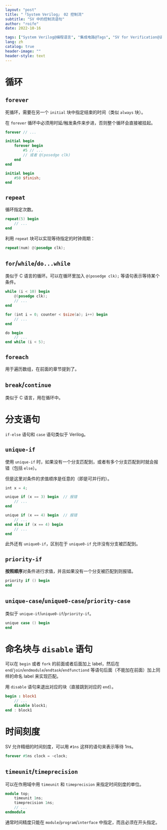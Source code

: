 ```yaml
---
layout: "post"
title: "「System Verilog」 02 控制流"
subtitle: "SV 中的控制流语句"
author: "roife"
date: 2022-10-16

tags: ["System Verilog@编程语言", "集成电路@Tags", "SV for Verification@读书笔记"]
lang: zh
catalog: true
header-image: ""
header-style: text
---
```


# 循环

## `forever`

死循环，需要在另一个 `initial` 块中指定结束的时间（类似 `always` 块）。

在 `forever` 循环中必须用时延/触发条件来步进，否则整个循环会直接被挂起。

```verilog
forever // ...
```

```verilog
initial begin
    forever begin
        #5 // ...
        // 或者 @(posedge clk)
    end
end

initial begin
    #50 $finish;
end
```

## `repeat`

循环指定次数。

```verilog
repeat(5) begin
    // ...
end
```

利用 `repeat` 块可以实现等待指定的时钟周期：

```verilog
repeat(num) @(posedge clk);
```

## `for`/`while`/`do...while`

类似于 C 语言的循环。可以在循环里加入 `@(posedge clk);` 等语句表示等待某个条件。

```verilog
while (i < 10) begin
    @(posedge clk);
    // ...
end

for (int i = 0; counter < $size(a); i++) begin
    // ...
end

do begin
    // ...
end while (i < 5);
```

## `foreach`

用于遍历数组，在前面的章节提到了。

## `break`/`continue`

类似于 C 语言，用在循环中。

# 分支语句

`if-else` 语句和 `case` 语句类似于 Verilog。

## `unique-if`

使用 `unique-if` 时，如果没有一个分支匹配到，或者有多个分支匹配到时就会报错（包括 `else`）。

但是这里对条件的求值顺序是任意的（即是可并行的）。

```verilog
int x = 4;

unique if (x == 3) begin  // 报错
    // ...
end

unique if (x == 4) begin  // 报错
    // ...
end else if (x == 4) begin
    // ...
end
```

此外还有 `unique0-if`，区别在于 `unique0-if` 允许没有分支被匹配到。

## `priority-if`

**按照顺序**对条件进行求值，并且如果没有一个分支被匹配到则报错。

```verilog
priority if () begin
end
```

## `unique-case`/`unique0-case`/`priority-case`

类似于 `unique-if`/`unique0-if`/`priority-if`。

```verilog
unique case () begin
end
```

# 命名块与 `disable` 语句

可以在 `begin` 或者 `fork` 的前面或者后面加上 label，然后在 `end`/`join`/`endmodule`/`endtask`/`endfunctiond` 等语句后面（不能加在前面）加上同样的命名 label 来实现匹配。

用 `disable` 语句来退出对应的块（直接跳到对应的 `end`）。

```verilog
begin : block1
    // ...
    disable block1;
end : block1
```

# 时间刻度

SV 允许精细的时间刻度，可以用 `#1ns` 这样的语句来表示等待 1ns。

```verilog
forever #5ns clock = ~clock;
```

## `timeunit`/`timeprecision`

可以在作用域中用 `timeunit` 和 `timeprecision` 来指定时间刻度的单位。

```verilog
module top;
    timeunit 1ns;
    timeprecision 1ns;
    // ...
endmodule
```

通常时间精度只能在 `module`/`program`/`interface` 中指定，而且必须在开头指定。